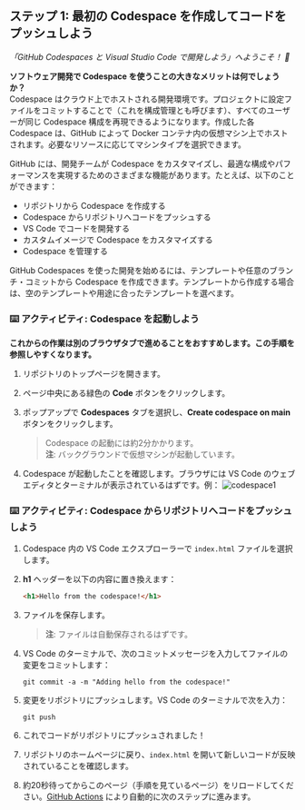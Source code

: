 <!--
  <<< Author notes: Step 1 >>>
  Choose 3-5 steps for your course.
  The first step is always the hardest, so pick something easy!
  Link to docs.github.com for further explanations.
  Encourage users to open new tabs for steps!
-->

## ステップ 1: 最初の Codespace を作成してコードをプッシュしよう

_「GitHub Codespaces と Visual Studio Code で開発しよう」へようこそ！ :wave:_

**ソフトウェア開発で Codespace を使うことの大きなメリットは何でしょうか？**  
Codespace はクラウド上でホストされる開発環境です。プロジェクトに設定ファイルをコミットすることで（これを構成管理とも呼びます）、すべてのユーザーが同じ Codespace 構成を再現できるようになります。作成した各 Codespace は、GitHub によって Docker コンテナ内の仮想マシン上でホストされます。必要なリソースに応じてマシンタイプを選択できます。

GitHub には、開発チームが Codespace をカスタマイズし、最適な構成やパフォーマンスを実現するためのさまざまな機能があります。たとえば、以下のことができます：

- リポジトリから Codespace を作成する
- Codespace からリポジトリへコードをプッシュする
- VS Code でコードを開発する
- カスタムイメージで Codespace をカスタマイズする
- Codespace を管理する

GitHub Codespaces を使った開発を始めるには、テンプレートや任意のブランチ・コミットから Codespace を作成できます。テンプレートから作成する場合は、空のテンプレートや用途に合ったテンプレートを選べます。

### :keyboard: アクティビティ: Codespace を起動しよう

**これからの作業は別のブラウザタブで進めることをおすすめします。この手順を参照しやすくなります。**

1. リポジトリのトップページを開きます。
1. ページ中央にある緑色の **Code** ボタンをクリックします。
1. ポップアップで **Codespaces** タブを選択し、**Create codespace on main** ボタンをクリックします。

   > Codespace の起動には約2分かかります。  
   > **注**: バックグラウンドで仮想マシンが起動しています。

1. Codespace が起動したことを確認します。ブラウザには VS Code のウェブエディタとターミナルが表示されているはずです。例：
   ![codespace1](https://user-images.githubusercontent.com/26442605/207355196-71aab43f-35a9-495b-bcfe-bf3773c2f1b3.png)

### :keyboard: アクティビティ: Codespace からリポジトリへコードをプッシュしよう

1. Codespace 内の VS Code エクスプローラーで `index.html` ファイルを選択します。
1. **h1** ヘッダーを以下の内容に置き換えます：

   ```html
   <h1>Hello from the codespace!</h1>
   ```

1. ファイルを保存します。  
   > **注**: ファイルは自動保存されるはずです。
1. VS Code のターミナルで、次のコミットメッセージを入力してファイルの変更をコミットします：

   ```shell
   git commit -a -m "Adding hello from the codespace!"
   ```

1. 変更をリポジトリにプッシュします。VS Code のターミナルで次を入力：

   ```shell
   git push
   ```

1. これでコードがリポジトリにプッシュされました！
1. リポジトリのホームページに戻り、`index.html` を開いて新しいコードが反映されていることを確認します。
1. 約20秒待ってからこのページ（手順を見ているページ）をリロードしてください。[GitHub Actions](https://docs.github.com/ja/actions) により自動的に次のステップに進みます。
